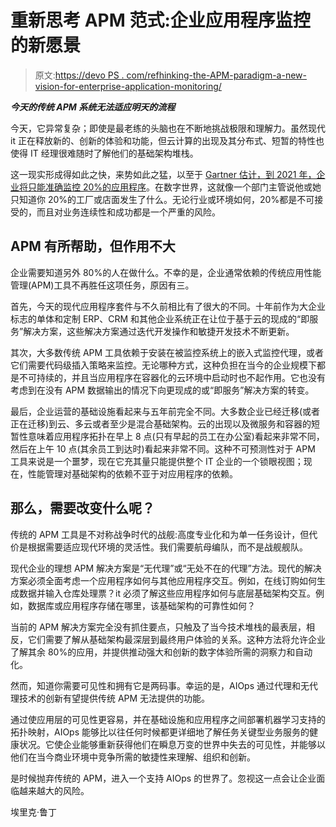 # 重新思考 APM 范式:企业应用程序监控的新愿景

> 原文:[https://devo PS . com/refhinking-the-APM-paradigm-a-new-vision-for-enterprise-application-monitoring/](https://devops.com/rethinking-the-apm-paradigm-a-new-vision-for-enterprise-application-monitoring/)

***今天的传统 APM 系统无法适应明天的流程***

今天，它异常复杂；即使是最老练的头脑也在不断地挑战极限和理解力。虽然现代 it 正在释放新的、创新的体验和功能，但云计算的出现及其分布式、短暂的特性也使得 IT 经理很难随时了解他们的基础架构堆栈。

这一现实形成得如此之快，来势如此之猛，以至于 [Gartner 估计，到 2021 年，企业将只能准确监控 20%的应用程序](https://www.gartner.com/doc/3868870/magic-quadrant-application-performance-monitoring)。在数字世界，这就像一个部门主管说他或她只知道你 20%的工厂或店面发生了什么。无论行业或环境如何，20%都是不可接受的，而且对业务连续性和成功都是一个严重的风险。

## APM 有所帮助，但作用不大

企业需要知道另外 80%的人在做什么。不幸的是，企业通常依赖的传统应用性能管理(APM)工具不再胜任这项任务，原因有三。

首先，今天的现代应用程序套件与不久前相比有了很大的不同。十年前作为大企业标志的单体和定制 ERP、CRM 和其他企业系统正在让位于基于云的现成的“即服务”解决方案，这些解决方案通过迭代开发操作和敏捷开发技术不断更新。

其次，大多数传统 APM 工具依赖于安装在被监控系统上的嵌入式监控代理，或者它们需要代码级插入策略来监控。无论哪种方式，这种负担在当今的企业规模下都是不可持续的，并且当应用程序在容器化的云环境中启动时也不起作用。它也没有考虑到在没有 APM 数据输出的情况下向更现成的或“即服务”解决方案的转变。

最后，企业运营的基础设施看起来与五年前完全不同。大多数企业已经迁移(或者正在迁移)到云、多云或者至少是混合基础架构。云的出现以及微服务和容器的短暂性意味着应用程序拓扑在早上 8 点(只有早起的员工在办公室)看起来非常不同，然后在上午 10 点(其余员工到达时)看起来非常不同。这种不可预测性对于 APM 工具来说是一个噩梦，现在它充其量只能提供整个 IT 企业的一个锁眼视图；现在，性能管理对基础架构的依赖不亚于对应用程序的依赖。

## 那么，需要改变什么呢？

传统的 APM 工具是不对称战争时代的战舰:高度专业化和为单一任务设计，但代价是根据需要适应现代环境的灵活性。我们需要航母编队，而不是战舰舰队。

现代企业的理想 APM 解决方案是“无代理”或“无处不在的代理”方法。现代的解决方案必须全面考虑一个应用程序如何与其他应用程序交互。例如，在线订购如何生成数据并输入仓库处理票？it 必须了解这些应用程序如何与底层基础架构交互。例如，数据库或应用程序存储在哪里，该基础架构的可靠性如何？

当前的 APM 解决方案完全没有抓住要点，只触及了当今技术堆栈的最表层，相反，它们需要了解从基础架构最深层到最终用户体验的关系。这种方法将允许企业了解其余 80%的应用，并提供推动强大和创新的数字体验所需的洞察力和自动化。

然而，知道你需要可见性和拥有它是两码事。幸运的是，AIOps 通过代理和无代理技术的创新有望提供传统 APM 无法提供的功能。

通过使应用层的可见性更容易，并在基础设施和应用程序之间部署机器学习支持的拓扑映射，AIOps 能够比以往任何时候都更详细地了解任务关键型业务服务的健康状况。它使企业能够重新获得他们在瞬息万变的世界中失去的可见性，并能够以他们在当今商业环境中竞争所需的敏捷性来理解、组织和创新。

是时候抛弃传统的 APM，进入一个支持 AIOps 的世界了。忽视这一点会让企业面临越来越大的风险。

埃里克·鲁丁